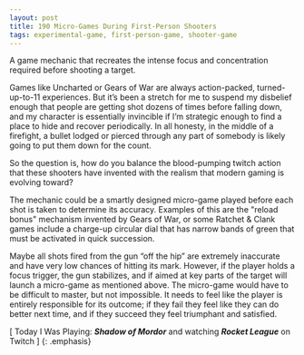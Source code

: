 ```yaml
---
layout: post
title: 190 Micro-Games During First-Person Shooters
tags: experimental-game, first-person-game, shooter-game
---
```

A game mechanic that recreates the intense focus and concentration required before shooting a target.

Games like Uncharted or Gears of War are always action-packed, turned-up-to-11 experiences.  But it’s been a stretch for me to suspend my disbelief enough that people are getting shot dozens of times before falling down, and my character is essentially invincible if I’m strategic enough to find a place to hide and recover periodically.  In all honesty, in the middle of a firefight, a bullet lodged or pierced through any part of somebody is likely going to put them down for the count.

So the question is, how do you balance the blood-pumping twitch action that these shooters have invented with the realism that modern gaming is evolving toward?

The mechanic could be a smartly designed micro-game played before each shot is taken to determine its accuracy.  Examples of this are the "reload bonus" mechanism invented by Gears of War, or some Ratchet & Clank games include a charge-up circular dial that has narrow bands of green that must be activated in quick succession.

Maybe all shots fired from the gun “off the hip” are extremely inaccurate and have very low chances of hitting its mark.  However, if the player holds a focus trigger, the gun stabilizes, and if aimed at key parts of the target will launch a micro-game as mentioned above.  The micro-game would have to be difficult to master, but not impossible.  It needs to feel like the player is entirely responsible for its outcome; if they fail they feel like they can do better next time, and if they succeed they feel triumphant and satisfied.

[ Today I Was Playing: ***Shadow of Mordor*** and watching ***Rocket League*** on Twitch ]
{: .emphasis}

